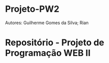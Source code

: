# Projeto-PW2
Autores: Guilherme Gomes da Silva; Rian
# Repositório - Projeto de Programação WEB II
